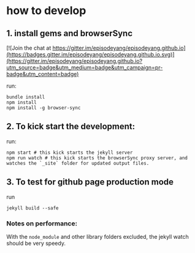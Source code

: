 # how to develop
## 1. install gems and browserSync

[![Join the chat at https://gitter.im/episodeyang/episodeyang.github.io](https://badges.gitter.im/episodeyang/episodeyang.github.io.svg)](https://gitter.im/episodeyang/episodeyang.github.io?utm_source=badge&utm_medium=badge&utm_campaign=pr-badge&utm_content=badge)

run: 
```shell
bundle install
npm install
npm install -g browser-sync
```

## 2. To kick start the development:

run:
```shell
npm start # this kick starts the jekyll server
npm run watch # this kick starts the browserSync proxy server, and watches the `_site` folder for updated output files.
```

## 3. To test for github page production mode

run
```shell
jekyll build --safe
```

### Notes on performance:
With the `node_module` and other library folders excluded, the jekyll watch should be very speedy.